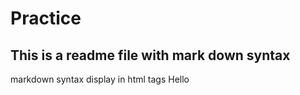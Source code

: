 # Practice
## This is a readme file with mark down syntax
markdown syntax display in html tags
Hello
